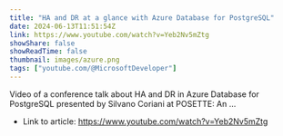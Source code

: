 ```yaml
---
title: "HA and DR at a glance with Azure Database for PostgreSQL"
date: 2024-06-13T11:51:54Z
link: https://www.youtube.com/watch?v=Yeb2Nv5mZtg
showShare: false
showReadTime: false
thumbnail: images/azure.png
tags: ["youtube.com/@MicrosoftDeveloper"]
---
```

Video of a conference talk about HA and DR in Azure Database for PostgreSQL presented by Silvano Coriani at POSETTE: An ...

- Link to article: https://www.youtube.com/watch?v=Yeb2Nv5mZtg